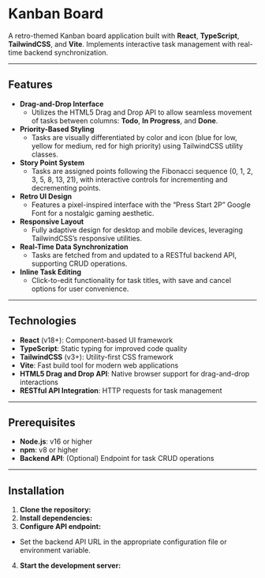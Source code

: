 # Kanban Board

A retro-themed Kanban board application built with **React**, **TypeScript**, **TailwindCSS**, and **Vite**. Implements interactive task management with real-time backend synchronization.

---

## Features

- **Drag-and-Drop Interface**
  - Utilizes the HTML5 Drag and Drop API to allow seamless movement of tasks between columns: **Todo**, **In Progress**, and **Done**.
- **Priority-Based Styling**
  - Tasks are visually differentiated by color and icon (blue for low, yellow for medium, red for high priority) using TailwindCSS utility classes.
- **Story Point System**
  - Tasks are assigned points following the Fibonacci sequence (0, 1, 2, 3, 5, 8, 13, 21), with interactive controls for incrementing and decrementing points.
- **Retro UI Design**
  - Features a pixel-inspired interface with the “Press Start 2P” Google Font for a nostalgic gaming aesthetic.
- **Responsive Layout**
  - Fully adaptive design for desktop and mobile devices, leveraging TailwindCSS’s responsive utilities.
- **Real-Time Data Synchronization**
  - Tasks are fetched from and updated to a RESTful backend API, supporting CRUD operations.
- **Inline Task Editing**
  - Click-to-edit functionality for task titles, with save and cancel options for user convenience.

---

## Technologies

- **React** (v18+): Component-based UI framework
- **TypeScript**: Static typing for improved code quality
- **TailwindCSS** (v3+): Utility-first CSS framework
- **Vite**: Fast build tool for modern web applications
- **HTML5 Drag and Drop API**: Native browser support for drag-and-drop interactions
- **RESTful API Integration**: HTTP requests for task management

---

## Prerequisites

- **Node.js**: v16 or higher
- **npm**: v8 or higher
- **Backend API**: (Optional) Endpoint for task CRUD operations

---

## Installation

1. **Clone the repository:**
2. **Install dependencies:**
3. **Configure API endpoint:**
- Set the backend API URL in the appropriate configuration file or environment variable.
4. **Start the development server:**

